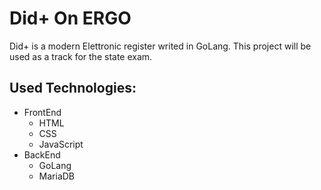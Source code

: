 # Did+ On ERGO
Did+ is a modern Elettronic register writed in GoLang.
This project will be used as a track for the state exam.

## Used Technologies:

- FrontEnd
    - HTML
    - CSS
    - JavaScript
- BackEnd
    - GoLang
    - MariaDB